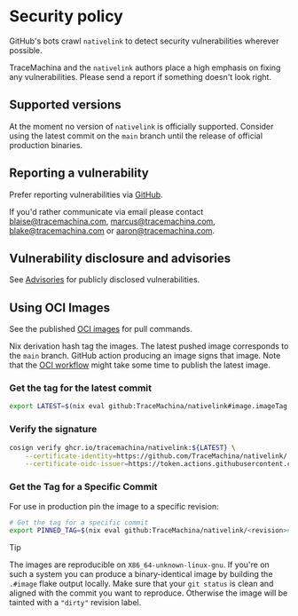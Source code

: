 # Security policy

GitHub's bots crawl `nativelink` to detect security vulnerabilities wherever
possible.

TraceMachina and the `nativelink` authors place a high emphasis on fixing any
vulnerabilities. Please send a report if something doesn't look right.

## Supported versions

At the moment no version of `nativelink` is officially supported. Consider
using the latest commit on the `main` branch until the release of official production binaries.

## Reporting a vulnerability

Prefer reporting vulnerabilities via [GitHub](https://github.com/TraceMachina/nativelink/security).

<!-- vale off -->
If you'd rather communicate via email please contact <blaise@tracemachina.com>,
<marcus@tracemachina.com>, <blake@tracemachina.com> or <aaron@tracemachina.com>.
<!-- vale on -->

## Vulnerability disclosure and advisories

See [Advisories](https://github.com/TraceMachina/nativelink/security/advisories)
for publicly disclosed vulnerabilities.

## Using OCI Images

See the published [OCI images](https://github.com/TraceMachina/nativelink/pkgs/container/nativelink)
for pull commands.

Nix derivation hash tag the images. The latest pushed image
corresponds to the `main` branch. GitHub action producing an image signs that
image. Note that the [OCI workflow](https://github.com/TraceMachina/nativelink/actions/workflows/image.yaml) might take some time to publish the latest image.

### Get the tag for the latest commit
```sh
export LATEST=$(nix eval github:TraceMachina/nativelink#image.imageTag --raw)
```

### Verify the signature
```sh
cosign verify ghcr.io/tracemachina/nativelink:${LATEST} \
    --certificate-identity=https://github.com/TraceMachina/nativelink/.github/workflows/image.yaml@refs/heads/main \
    --certificate-oidc-issuer=https://token.actions.githubusercontent.com
```

### Get the Tag for a Specific Commit
For use in production pin the image to a specific revision:

```sh
# Get the tag for a specific commit
export PINNED_TAG=$(nix eval github:TraceMachina/nativelink/<revision>#image.imageTag --raw)
```

> [!TIP]
> The images are reproducible on `X86_64-unknown-linux-gnu`. If you're on such a
> system you can produce a binary-identical image by building the `.#image`
> flake output locally. Make sure that your `git status` is clean and
> aligned with the commit you want to reproduce. Otherwise the image will be
> tainted with a `"dirty"` revision label.
